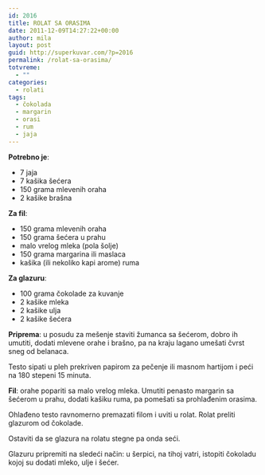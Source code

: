 ```yaml
---
id: 2016
title: ROLAT SA ORASIMA
date: 2011-12-09T14:27:22+00:00
author: mila
layout: post
guid: http://superkuvar.com/?p=2016
permalink: /rolat-sa-orasima/
totvreme:
  - ""
categories:
  - rolati
tags:
  - čokolada
  - margarin
  - orasi
  - rum
  - jaja
---
```

**Potrebno je**:

  * 7 jaja
  * 7 kašika šećera
  * 150 grama mlevenih oraha
  * 2 kašike brašna

**Za fil**:

  * 150 grama mlevenih oraha
  * 150 grama šećera u prahu
  * malo vrelog mleka (pola šolje)
  * 150 grama margarina ili maslaca
  * kašika (ili nekoliko kapi arome) ruma

**Za glazuru**:

  * 100 grama čokolade za kuvanje
  * 2 kašike mleka
  * 2 kašike ulja
  * 2 kašike šećera

**Priprema**: u posudu za mešenje staviti žumanca sa šećerom, dobro ih umutiti, dodati mlevene orahe i brašno, pa na kraju lagano umešati čvrst sneg od belanaca.

Testo sipati u pleh prekriven papirom za pečenje ili masnom hartijom i peći na 180 stepeni 15 minuta.

**Fil**: orahe popariti sa malo vrelog mleka. Umutiti penasto margarin sa šećerom u prahu, dodati kašiku ruma, pa pomešati sa prohlađenim orasima.

Ohlađeno testo ravnomerno premazati filom i uviti u rolat. Rolat preliti glazurom od čokolade.

Ostaviti da se glazura na rolatu stegne pa onda seći.

Glazuru pripremiti na sledeći način: u šerpici, na tihoj vatri, istopiti čokoladu kojoj su dodati mleko, ulje i šećer.